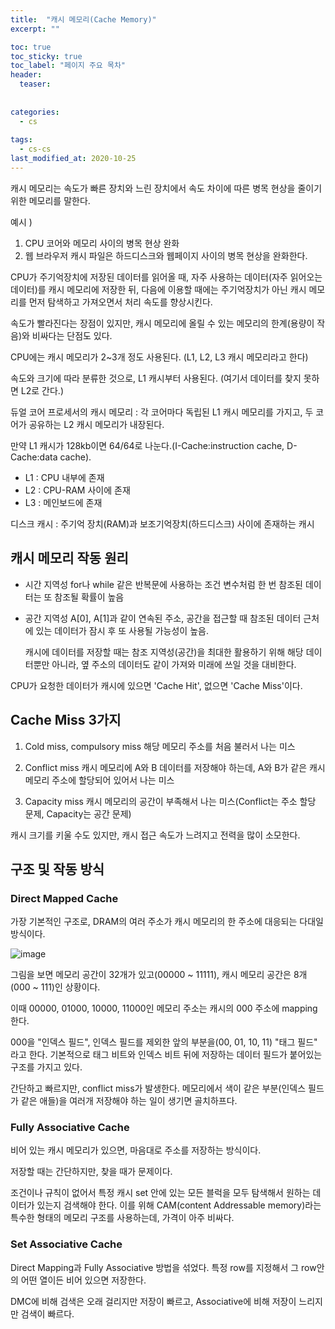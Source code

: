 ```yaml
---
title:  "캐시 메모리(Cache Memory)"
excerpt: ""

toc: true
toc_sticky: true
toc_label: "페이지 주요 목차"
header:
  teaser: 
  
  
categories:
  - cs
  
tags:
  - cs-cs
last_modified_at: 2020-10-25
---
```


캐시 메모리는 속도가 빠른 장치와 느린 장치에서 속도 차이에 따른 병목 현상을 줄이기 위한 메모리를 말한다.

예시 )

1. CPU 코어와 메모리 사이의 병목 현상 완화
2. 웹 브라우저 캐시 파일은 하드디스크와 웹페이지 사이의 병목 현상을 완화한다.

CPU가 주기억장치에 저장된 데이터를 읽어올 때, 자주 사용하는 데이터(자주 읽어오는 데이터)를 캐시 메모리에 저장한 뒤, 다음에 이용할 때에는
주기억장치가 아닌 캐시 메모리를 먼저 탐색하고 가져오면서 처리 속도를 향상시킨다.

속도가 빨라진다는 장점이 있지만, 캐시 메모리에 올릴 수 있는 메모리의 한계(용량이 작음)와 비싸다는 단점도 있다.

CPU에는 캐시 메모리가 2~3개 정도 사용된다. (L1, L2, L3 캐시 메모리라고 한다)

속도와 크기에 따라 분류한 것으로, L1 캐시부터 사용된다. (여기서 데이터를 찾지 못하면 L2로 간다.)

듀얼 코어 프로세서의 캐시 메모리 : 각 코어마다 독립된 L1 캐시 메모리를 가지고, 두 코어가 공유하는 L2 캐시 메모리가 내장된다.

만약 L1 캐시가 128kb이면 64/64로 나눈다.(I-Cache:instruction cache, D-Cache:data cache).

* L1 : CPU 내부에 존재
* L2 : CPU-RAM 사이에 존재
* L3 : 메인보드에 존재

디스크 캐시 : 주기억 장치(RAM)과 보조기억장치(하드디스크) 사이에 존재하는 캐시

## 캐시 메모리 작동 원리

* 시간 지역성
  for나 while 같은 반복문에 사용하는 조건 변수처럼 한 번 참조된 데이터는 또 참조될 확률이 높음

* 공간 지역성
  A[0], A[1]과 같이 연속된 주소, 공간을 접근할 때 참조된 데이터 근처에 있는 데이터가 잠시 후 또 사용될 가능성이 높음.
  
  캐시에 데이터를 저장할 때는 참조 지역성(공간)을 최대한 활용하기 위해 해당 데이터뿐만 아니라, 옆 주소의 데이터도 같이 가져와 미래에 쓰일 것을 대비한다.
  
CPU가 요청한 데이터가 캐시에 있으면 'Cache Hit', 없으면 'Cache Miss'이다.

## Cache Miss 3가지

1. Cold miss, compulsory miss
  해당 메모리 주소를 처음 불러서 나는 미스
  
2. Conflict miss
  캐시 메모리에 A와 B 데이터를 저장해야 하는데, A와 B가 같은 캐시 메모리 주소에 할당되어 있어서 나는 미스
  
3. Capacity miss
  캐시 메모리의 공간이 부족해서 나는 미스(Conflict는 주소 할당 문제, Capacity는 공간 문제)
  
  캐시 크기를 키울 수도 있지만, 캐시 접근 속도가 느려지고 전력을 많이 소모한다.
  
## 구조 및 작동 방식

### Direct Mapped Cache

가장 기본적인 구조로, DRAM의 여러 주소가 캐시 메모리의 한 주소에 대응되는 다대일 방식이다.

![image](https://user-images.githubusercontent.com/41438361/97106592-108f4700-1706-11eb-8eb8-7a0696e5419c.png)

그림을 보면 메모리 공간이 32개가 있고(00000 ~ 11111), 캐시 메모리 공간은 8개(000 ~ 111)인 상황이다.

이때 00000, 01000, 10000, 11000인 메모리 주소는 캐시의 000 주소에 mapping한다.

000을 "인덱스 필드", 인덱스 필드를 제외한 앞의 부분을(00, 01, 10, 11) "태그 필드" 라고 한다. 기본적으로 
태그 비트와 인덱스 비트 뒤에 저장하는 데이터 필드가 붙어있는 구조를 가지고 있다.

간단하고 빠르지만, conflict miss가 발생한다. 메모리에서 색이 같은 부분(인덱스 필드가 같은 애들)을 여러개 저장해야 하는 일이 생기면 골치하프다.

### Fully Associative Cache

비어 있는 캐시 메모리가 있으면, 마음대로 주소를 저장하는 방식이다. 

저장할 때는 간단하지만, 찾을 때가 문제이다.

조건이나 규칙이 없어서 특정 캐시 set 안에 있는 모든 블럭을 모두 탐색해서 원하는 데이터가 있는지 검색해야 한다.
이를 위해 CAM(content Addressable memory)라는 특수한 형태의 메모리 구조를 사용하는데, 가격이 아주 비싸다.

### Set Associative Cache

Direct Mapping과 Fully Associative 방법을 섞었다. 특정 row를 지정해서 그 row안의 어떤 열이든 비어 있으면 저장한다.

DMC에 비해 검색은 오래 걸리지만 저장이 빠르고, Associative에 비해 저장이 느리지만 검색이 빠르다.





